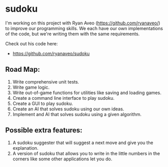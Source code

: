 # sudoku
I'm working on this project with Ryan Aveo (https://github.com/ryanaveo/) to improve our programming skills. 
We each have our own implementations of the code, but we're writing them with the same requirements. 

Check out his code here:
* https://github.com/ryanaveo/sudoku

## Road Map:
1. Write comprehensive unit tests.
1. Write game logic.
1. Write out-of-game functions for utilities like saving and loading games.
1. Create a command line interface to play sudoku.
1. Create a GUI to play sudoku.
1. Create an AI that solves sudoku using our own ideas.
1. Implement and AI that solves sudoku using a given algorithm.

## Possible extra features:
1. A sudoku suggester that will suggest a next move and give you the explanation.
1. A version of sudoku that allows you to write in the little numbers in the corners like some other applications let you do.
